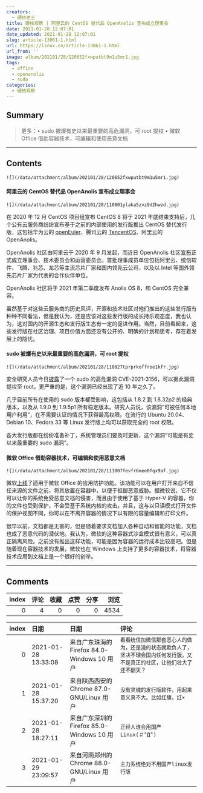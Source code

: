 ```yaml
---
creators:
  - 硬核老王
title: 硬核观察 | 阿里云的 CentOS 替代品 OpenAnolis 宣布成立理事会
date: 2021-01-28 12:07:01
date_updated: 2021-01-28 12:07:01
slug: article-13061-1.html
url: https://linux.cn/article-13061-1.html
url_from: ''
image: album/202101/28/120652fxwputbt9m1u5mr1.jpg
tags:
  - office
  - openanolis
  - sudo
categories:
  - 硬核观察
---
```


## Summary

> 更多：• sudo 被爆有史以来最重要的高危漏洞，可 root 提权 • 微软 Office 借助容器技术，可编辑和使用恶意文档

***

<!-- more -->

## Contents

`![](/data/attachment/album/202101/28/120652fxwputbt9m1u5mr1.jpg)`

#### 阿里云的 CentOS 替代品 OpenAnolis 宣布成立理事会

`![](/data/attachment/album/202101/28/110801ylaka5zvz9d2hwzd.jpg)`

在 2020 年 12 月 CentOS 项目组宣布 CentOS 8 将于 2021 年底结束支持后，几个公有云服务商纷纷宣布基于之前的内部使用的发行版推出 CentOS 替代发行版，这包括华为云的 [openEuler](https://linux.cn/article-12954-1.html)、腾讯云的 [TencentOS](https://linux.cn/article-13039-1.html)、阿里云的 OpenAnolis。

OpenAnolis 社区由阿里云于 2020 年 9 月发起，而近日 OpenAnolis 社区[宣布](https://mp.weixin.qq.com/s/8OBrdd4xobL6eBaLdNk-4A)正式成立理事会、技术委员会和运营委员会。首批理事成员单位包括阿里云、统信软件、飞腾、兆芯、龙芯等主流芯片厂家和国内领先云公司，以及以 Intel 等国外领先芯片厂家为代表的合作伙伴单位。

OpenAnolis 社区将于 2021 年第二季度发布 Anolis OS 8，和 CentOS 完全兼容。

虽然基于对这些云服务商的历史风评，开源和技术社区对他们推出的这些发行版有种种不同看法，但是我认为，还是应该对这些发行版的成长持乐观态度，我也认为，这对国内的开源生态和发行版生态有一定的促进作用。当然，目前看起来，这些发行版在社区治理、项目价值方面还没有公开的、明确的计划和思考，存在着发展上的隐忧。 

#### sudo 被爆有史以来最重要的高危漏洞，可 root 提权

`![](/data/attachment/album/202101/28/110827tprprkoffroe1kfr.jpg)`

安全研究人员今日[披露](https://blog.qualys.com/vulnerabilities-research/2021/01/26/cve-2021-3156-heap-based-buffer-overflow-in-sudo-baron-samedit)了一个 sudo 的高危漏洞 CVE-2021-3156，可以据此漏洞提权至 root。更严重的是，这个漏洞已经出现了近 10 年之久了。

几乎目前所有在使用的 sudo 版本都受影响，这包括从 1.8.2 到 1.8.32p2 的经典版本，以及从 1.9.0 到 1.9.5p1 所有稳定版本。研究人员说，该漏洞“可被任何本地用户利用”，在不需要认证的情况下获得最高权限。在流行的 Ubuntu 20.04、Debian 10、Fedora 33 等 Linux 发行版上均可以获取完全的 root 权限。

各大发行版都在纷纷准备补丁，系统管理员们要及时更新，这个漏洞“可能是有史以来最重要的 sudo 漏洞”。 

#### 微软 Office 借助容器技术，可编辑和使用恶意文档

`![](/data/attachment/album/202101/28/111007fevfr6mee0fqx9af.jpg)`

微软[上线](https://techcommunity.microsoft.com/t5/microsoft-security-and/application-guard-for-office-now-generally-available/ba-p/2007539)了适用于微软 Office 的应用防护功能。该功能可以在用户打开来自不信任来源的文件之前，将其放置在容器中，以便于抵御恶意威胁。据微软说，它不仅可以让你的系统免受恶意文档的侵害，而且由于使用了基于 Hyper-V 的容器，你的文件也受到保护，不会受基于系统内核的攻击。并且，这与以只读模式打开文件的保护视图不同，你可以在不离开容器的情况下以有限的容量编辑和打印文件。

很早以前，文档都是无害的，但是随着要求文档加入各种自动和智能的功能，文档也成了恶意代码的潜伏地。我认为，微软的这种容器式沙盒模式很有意义，可以真正隔离风险。之前没有推出这样功能，可能是因为容器的运行成本比较高吧。但是随着现在容器技术的发展，微软也在 Windows 上支持了更多的容器技术，将容器技术应用到文档上是一个很好的创举。

***

## Comments


|   index |   评论 |   收藏 |   点赞 |   分享 |   浏览 |
|--------:|-------:|-------:|-------:|-------:|-------:|
|       0 |      4 |      0 |      0 |      0 |   4534 |

|   index | 日期                | 日期                                        | 评论                                                                                                                         |
|--------:|:--------------------|:--------------------------------------------|:-----------------------------------------------------------------------------------------------------------------------------|
|       0 | 2021-01-28 13:33:08 | 来自广东珠海的 Firefox 84.0-Windows 10 用户 | `看看统信加微信那套恶心人的做为，还是渣的状态就欺负人了，坚决不理会国内任何发行版，又不是真正的社区，让他们壮大了还不翻天？` |
|       1 | 2021-01-28 15:37:20 | 来自陕西西安的 Chrome 87.0-GNU/Linux 用户   | `没有灵魂的发行版软件，用起来意义真不大。比如红旗，红×`                                                                      |
|       2 | 2021-01-28 18:27:11 | 来自广东深圳的 Firefox 85.0-Windows 10 用户 | `正经人谁会用国产Linux(＃°Д°)`                                                                                               |
|       3 | 2021-01-29 23:09:57 | 来自河南郑州的 Chrome 88.0-GNU/Linux 用户   | `主力系统绝对不用国产linux发行版`                                                                                            |

